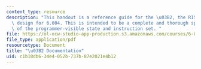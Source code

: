 ```yaml
---
content_type: resource
description: "This handout is a reference guide for the \u03B2, the RISC processor\
  \ design for 6.004. This is intended to be a complete and thorough specification\
  \ of the programmer-visible state and instruction set. "
file: https://ol-ocw-studio-app-production.s3.amazonaws.com/courses/6-004-computation-structures-spring-2009/c1b18db634e4052b737b87e2021e4b12_MIT6_004s09_lab_beta_doc.pdf
file_type: application/pdf
resourcetype: Document
title: "\u03B2 Documentation"
uid: c1b18db6-34e4-052b-737b-87e2021e4b12
---
```

